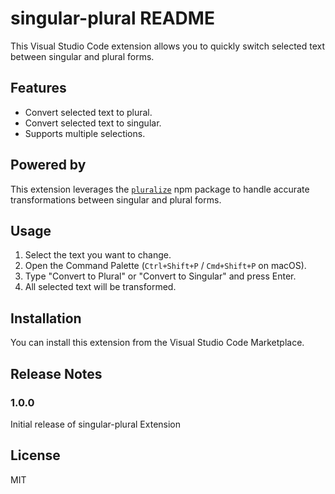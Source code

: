 # singular-plural README

This Visual Studio Code extension allows you to quickly switch selected text between singular and plural forms. 

## Features
- Convert selected text to plural.
- Convert selected text to singular.
- Supports multiple selections.

## Powered by
This extension leverages the [`pluralize`](https://www.npmjs.com/package/pluralize) npm package to handle accurate transformations between singular and plural forms.

## Usage
1. Select the text you want to change.
2. Open the Command Palette (`Ctrl+Shift+P` / `Cmd+Shift+P` on macOS).
3. Type "Convert to Plural" or "Convert to Singular" and press Enter.
4. All selected text will be transformed.

## Installation
You can install this extension from the Visual Studio Code Marketplace.

## Release Notes

### 1.0.0

Initial release of singular-plural Extension

## License
MIT
